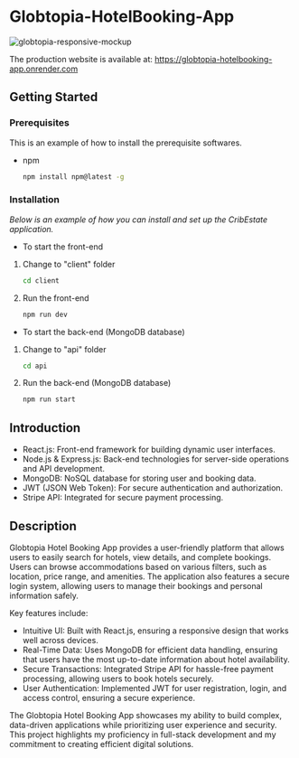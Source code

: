 # Globtopia-HotelBooking-App

![globtopia-responsive-mockup](https://github.com/hwrdyen/Globtopia-HotelBooking-App/assets/54991780/84cf94aa-08e0-4126-910d-a457698b88a5)

The production website is available at: https://globtopia-hotelbooking-app.onrender.com

## Getting Started

### Prerequisites
This is an example of  how to install the prerequisite softwares.
* npm
  ```sh
  npm install npm@latest -g
  ```
  
### Installation
_Below is an example of how you can install and set up the CribEstate application._
- To start the front-end
1. Change to "client" folder
   ```sh
   cd client
   ```
2. Run the front-end
   ```sh
   npm run dev
   ```
- To start the back-end (MongoDB database)
1. Change to "api" folder
   ```sh
   cd api
   ```
2. Run the back-end (MongoDB database)
   ```sh
   npm run start
   ```
   
## Introduction
- React.js: Front-end framework for building dynamic user interfaces.
- Node.js & Express.js: Back-end technologies for server-side operations and API development.
- MongoDB: NoSQL database for storing user and booking data.
- JWT (JSON Web Token): For secure authentication and authorization.
- Stripe API: Integrated for secure payment processing.

## Description
Globtopia Hotel Booking App provides a user-friendly platform that allows users to easily search for hotels, view details, and complete bookings. Users can browse accommodations based on various filters, such as location, price range, and amenities. The application also features a secure login system, allowing users to manage their bookings and personal information safely.

Key features include:
- Intuitive UI: Built with React.js, ensuring a responsive design that works well across devices.
- Real-Time Data: Uses MongoDB for efficient data handling, ensuring that users have the most up-to-date information about hotel availability.
- Secure Transactions: Integrated Stripe API for hassle-free payment processing, allowing users to book hotels securely.
- User Authentication: Implemented JWT for user registration, login, and access control, ensuring a secure experience.

The Globtopia Hotel Booking App showcases my ability to build complex, data-driven applications while prioritizing user experience and security. This project highlights my proficiency in full-stack development and my commitment to creating efficient digital solutions.
